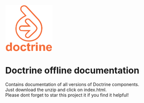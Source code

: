 <img src="https://github.com/Cosmologist/doctrine-offline-docs/blob/main/www.doctrine-project.org/logos/doctrine-logo-outline-orange-text5447.svg" width="150" height="150">

# Doctrine offline documentation 

Contains documentation of all versions of Doctrine components.  
Just download the unzip and click on index.html.  
Please dont forget to star this project it if you find it helpful!
